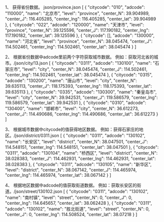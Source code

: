 1、	获得省份数据。
json/province.json
[
  {
    "citycode": "010",
    "adcode": "110000",
    "name": "北京市",
    "level": "province",
    "center_N": 39.904989,
    "center_J": 116.405285,
    "center_lng": 116.405285,
    "center_lat": 39.904989
  },
  {
    "citycode": "022",
    "adcode": "120000",
    "name": "天津市",
    "level": "province",
    "center_N": 39.125596,
    "center_J": 117.190182,
    "center_lng": 117.190182,
    "center_lat": 39.125596
  },
  {
    "citycode": [],
    "adcode": "130000",
    "name": "河北省",
    "level": "province",
    "center_N": 38.045474,
    "center_J": 114.502461,
    "center_lng": 114.502461,
    "center_lat": 38.045474
  }
]

2、	根据省份数据中adcode里前两个字符获取城市数据。
例如：获取河北省的城市。/json/city/13.json
[
  {
    "citycode": "0311",
    "adcode": "130100",
    "name": "石家庄市",
    "level": "city",
    "center_N": 38.045474,
    "center_J": 114.502461,
    "center_lng": 114.502461,
    "center_lat": 38.045474
  },
  {
    "citycode": "0315",
    "adcode": "130200",
    "name": "唐山市",
    "level": "city",
    "center_N": 39.635113,
    "center_J": 118.175393,
    "center_lng": 118.175393,
    "center_lat": 39.635113
  },
  {
    "citycode": "0335",
    "adcode": "130300",
    "name": "秦皇岛市",
    "level": "city",
    "center_N": 39.942531,
    "center_J": 119.586579,
    "center_lng": 119.586579,
    "center_lat": 39.942531
  },
  {
    "citycode": "0310",
    "adcode": "130400",
    "name": "邯郸市",
    "level": "city",
    "center_N": 36.612273,
    "center_J": 114.490686,
    "center_lng": 114.490686,
    "center_lat": 36.612273
  }
]

3、	根据城市数据中citycode的值获得地区数据。
例如：获得石家庄的地区。/json/district/0311.json
[
  {
    "citycode": "0311",
    "adcode": "130102",
    "name": "长安区",
    "level": "district",
    "center_N": 38.047501,
    "center_J": 114.548151,
    "center_lng": 114.548151,
    "center_lat": 38.047501
  },
  {
    "citycode": "0311",
    "adcode": "130104",
    "name": "桥西区",
    "level": "district",
    "center_N": 38.028383,
    "center_J": 114.462931,
    "center_lng": 114.462931,
    "center_lat": 38.028383
  },
  {
    "citycode": "0311",
    "adcode": "130105",
    "name": "新华区",
    "level": "district",
    "center_N": 38.067142,
    "center_J": 114.465974,
    "center_lng": 114.465974,
    "center_lat": 38.067142
  }
]

4、	根据地区数据中adcode的值获取街道数据。
例如：获取长安区的街道。/json/street/130102.json
[
  {
    "citycode": "0311",
    "adcode": "130102",
    "name": "南村镇",
    "level": "street",
    "center_N": 0,
    "center_J": 0,
    "center_lng": 114.645657,
    "center_lat": 38.062428
  },
  {
    "citycode": "0311",
    "adcode": "130102",
    "name": "胜北街道",
    "level": "street",
    "center_N": 0,
    "center_J": 0,
    "center_lng": 114.508524,
    "center_lat": 38.07218
  }
]
